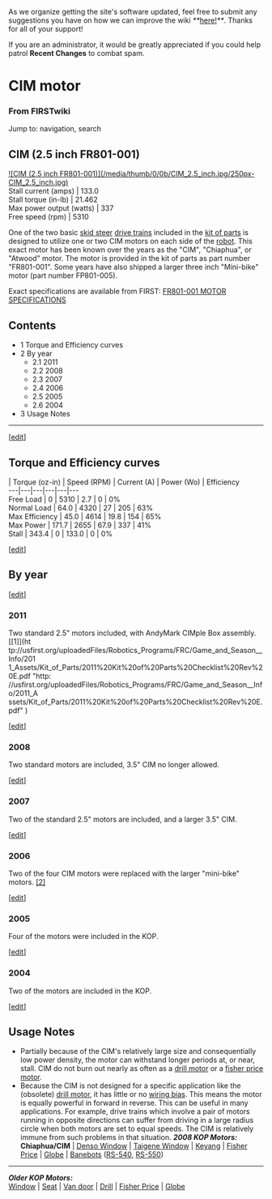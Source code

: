 As we organize getting the site's software updated, feel free to submit any
suggestions you have on how we can improve the wiki
_**_[here!](/index.php/User:Hallry/Suggestions "User:Hallry/Suggestions"
)_**_. Thanks for all of your support!

If you are an administrator, it would be greatly appreciated if you could help
patrol **Recent Changes** to combat spam.

# CIM motor

### From FIRSTwiki

Jump to: navigation, search

  

CIM (2.5 inch FR801-001)  
---  
[![CIM \(2.5 inch FR801-001\)](/media/thumb/0/0b/CIM_2.5_inch.jpg/250px-
CIM_2.5_inch.jpg)](/index.php/Image:CIM_2.5_inch.jpg "CIM \(2.5 inch
FR801-001\)" )  
Stall current (amps) |  133.0  
Stall torque (in-lb) |  21.462  
Max power output (watts) |  337  
Free speed (rpm) |  5310  
  
One of the two basic [skid steer](/index.php/Skid_steer "Skid steer" ) [drive
trains](/index.php/Drive_train "Drive train" ) included in the [kit of
parts](/index.php/Kit_of_parts "Kit of parts" ) is designed to utilize one or
two CIM motors on each side of the [robot](/index.php/Robot "Robot" ). This
exact motor has been known over the years as the "CIM", "Chiaphua", or
"Atwood" motor. The motor is provided in the kit of parts as part number
"FR801-001". Some years have also shipped a larger three inch "Mini-bike"
motor (part number FP801-005).

Exact specifications are available from FIRST: [FR801-001 MOTOR
SPECIFICATIONS](http://www2.usfirst.org/2005comp/Specs/CIM.pdf
"http://www2.usfirst.org/2005comp/Specs/CIM.pdf" )

## Contents

  * 1 Torque and Efficiency curves
  * 2 By year
    * 2.1 2011
    * 2.2 2008
    * 2.3 2007
    * 2.4 2006
    * 2.5 2005
    * 2.6 2004
  * 3 Usage Notes  
---  
  
[[edit](/index.php?title=CIM_motor&action=edit&section=1 "Edit section: Torque
and Efficiency curves" )]

## Torque and Efficiency curves

| Torque (oz-in) | Speed (RPM) | Current (A) | Power (Wo) | Efficiency  
---|---|---|---|---|---  
Free Load | 0 | 5310 | 2.7 | 0 | 0%  
Normal Load | 64.0 | 4320 | 27 | 205 | 63%  
Max Efficiency | 45.0 | 4614 | 19.8 | 154 | 65%  
Max Power | 171.7 | 2655 | 67.9 | 337 | 41%  
Stall | 343.4 | 0 | 133.0 | 0 | 0%  
  
[[edit](/index.php?title=CIM_motor&action=edit&section=2 "Edit section: By
year" )]

##  By year

[[edit](/index.php?title=CIM_motor&action=edit&section=3 "Edit section: 2011"
)]

### 2011

Two standard 2.5" motors included, with AndyMark CIMple Box assembly. [[1]](ht
tp://usfirst.org/uploadedFiles/Robotics_Programs/FRC/Game_and_Season__Info/201
1_Assets/Kit_of_Parts/2011%20Kit%20of%20Parts%20Checklist%20Rev%20E.pdf "http:
//usfirst.org/uploadedFiles/Robotics_Programs/FRC/Game_and_Season__Info/2011_A
ssets/Kit_of_Parts/2011%20Kit%20of%20Parts%20Checklist%20Rev%20E.pdf" )

[[edit](/index.php?title=CIM_motor&action=edit&section=4 "Edit section: 2008"
)]

###  2008

Two standard motors are included, 3.5" CIM no longer allowed.

[[edit](/index.php?title=CIM_motor&action=edit&section=5 "Edit section: 2007"
)]

###  2007

Two of the standard 2.5" motors are included, and a larger 3.5" CIM.

[[edit](/index.php?title=CIM_motor&action=edit&section=6 "Edit section: 2006"
)]

###  2006

Two of the four CIM motors were replaced with the larger "mini-bike" motors.
[[2]](http://www2.usfirst.org/2006comp/Manual/5-The_Robot_Rev_F.pdf
"http://www2.usfirst.org/2006comp/Manual/5-The_Robot_Rev_F.pdf" )

[[edit](/index.php?title=CIM_motor&action=edit&section=7 "Edit section: 2005"
)]

###  2005

Four of the motors were included in the KOP.

[[edit](/index.php?title=CIM_motor&action=edit&section=8 "Edit section: 2004"
)]

###  2004

Two of the motors are included in the KOP.

[[edit](/index.php?title=CIM_motor&action=edit&section=9 "Edit section: Usage
Notes" )]

## Usage Notes

  * Partially because of the CIM's relatively large size and consequentially low power density, the motor can withstand longer periods at, or near, stall. CIM do not burn out nearly as often as a [drill motor](/index.php/Drill_motor "Drill motor" ) or a [fisher price motor](/index.php/Fisher_price_motor "Fisher price motor" ). 
  * Because the CIM is not designed for a specific application like the (obsolete) [drill motor](/index.php/Drill_motor "Drill motor" ), it has little or no [wiring bias](/index.php/Wiring_bias "Wiring bias" ). This means the motor is equally powerful in forward in reverse. This can be useful in many applications. For example, drive trains which involve a pair of motors running in opposite directions can suffer from driving in a large radius circle when both motors are set to equal speeds. The CIM is relatively immune from such problems in that situation. 
_**2008 KOP Motors:**_  
**Chiaphua/CIM** | [Denso Window](/index.php/Denso_window_motor "Denso window motor" ) | [Taigene Window](/index.php?title=Taigene_window_motor&action=edit "Taigene window motor" ) | [Keyang](/index.php?title=Keyang_motor&action=edit "Keyang motor" ) | [Fisher Price](/index.php/Fisher_Price_motor "Fisher Price motor" ) | [Globe](/index.php/Globe_motor "Globe motor" ) | [Banebots](/index.php/Banebots_motor "Banebots motor" ) ([RS-540](/index.php?title=RS-540_Banebots_motor&action=edit "RS-540 Banebots motor" ), [RS-550](/index.php/RS-550_Banebots_motor "RS-550 Banebots motor" ))   
---  
_**Older KOP Motors:**_  
[Window](/index.php/Window_motor "Window motor" ) |
[Seat](/index.php?title=Seat_motor&action=edit "Seat motor" ) | [Van
door](/index.php/Van_door_motor "Van door motor" ) |
[Drill](/index.php/Drill_motor "Drill motor" ) | [Fisher
Price](/index.php/Fisher_Price_motor "Fisher Price motor" ) |
[Globe](/index.php/Globe_motor "Globe motor" )  
  
